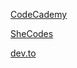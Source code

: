 
[CodeCademy](https://www.codecademy.com/learn/react-101/modules/react-101-jsx-u/cheatsheet)

[SheCodes](https://www.frontendcheatsheets.com/react)

[dev.to](https://dev.to/ericchapman/react-cheat-sheet-updated-may-2021-1mcd)

